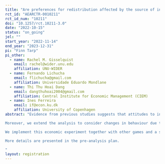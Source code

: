 ```yaml
---
title: "Are preferences for redistribution affected by the source of inequality and information about peer preferences?"
rct_id: "AEARCTR-0010211"
rct_id_num: "10211"
doi: "10.1257/rct.10211-3.0"
date: "2022-10-15"
status: "on_going"
jel: ""
start_year: "2022-11-14"
end_year: "2023-12-31"
pi: "Finn Tarp"
pi_other:
  - name: Rachel M. Gisselquist
    email: rachel@wider.unu.edu
    affiliation: UNU-WIDER
  - name: Fernando Lichucha
    email: flichucha@gmail.com
    affiliation: Universidade Eduardo Mondlane
  - name: Thi Thu Hoai Dang
    email: dangthuhoai2004@gmail.com
    affiliation: Central Institute for Economic Management (CIEM)
  - name: Ines Ferreira
    email: if@econ.ku.dk
    affiliation: University of Copenhagen
abstract: "Evidence from previous studies suggests that attitudes to inequality and preferences for redistribution are influenced by the perceived fairness of the source of inequality. Specifically, several studies have found that inequality resulting from differences in performance (or hard work) is more accepted than inequality due to luck or factors outside of individual control. This study uses an economic experiment to test whether varying the source of inequality affects how individuals make distribution decisions, thus addressing the question: ‘Does the source of inequality, in particular merit or luck, affect preferences for redistribution?’
Moreover, we extend the analysis to consider changes in behaviour due to strategic interaction with other participants. In line with previous studies showing that pro-social behaviour is affected by the observation of others behaving pro-socially, we ask a similar question in the context of preferences for redistribution: ‘Does exposure to peer preferences affect decisions to redistribute?’
We implement this economic experiment together with other games and a survey to collect background information on participants in both Mozambique and Vietnam.
More details are presented in the pre-analysis plan.
"
layout: registration
---
```


